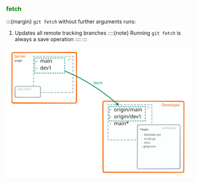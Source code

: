 ### <i class="fab fa-git"></i> <strong style="color:green">fetch</strong>

<!-- pages-include -->

:::{margin}
`git fetch` without further arguments runs:
1. Updates all remote tracking branches
::::{note}
Running `git fetch` is always a save operation
::::
:::

![fetch view](figures/fetch_view.svg)
